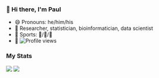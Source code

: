 ### :wave: Hi there, I'm Paul

* :smile: Pronouns: he/him/his
* :necktie: Researcher, statistician, bioinformatician, data scientist
* :muscle: Sports: :ski:/:tennis:/:runner:
* :eyes: ![Profile views](https://gpvc.arturio.dev/pllittle)

### My Stats

<a href="https://github-readme-streak-stats.herokuapp.com/?user=pllittle&hide_border=true&date_format=M%20j%5B%2C%20Y%5D&stroke=DD2727&fire=DD2727"><img src="https://github-readme-streak-stats.herokuapp.com/?user=pllittle&hide_border=true&date_format=M%20j%5B%2C%20Y%5D&stroke=DD2727&fire=DD2727" /></a> <a href="https://github-readme-stats.vercel.app/api/top-langs/?username=pllittle&hide_border=true"><img src="https://github-readme-stats.vercel.app/api/top-langs/?username=pllittle&hide_border=true" /></a>


<!--
**pllittle/pllittle** is a ✨ _special_ ✨ repository because its `README.md` (this file) appears on your GitHub profile.

Here are some ideas to get you started:

- 🔭 I’m currently working on ...
- 🌱 I’m currently learning ...
- 👯 I’m looking to collaborate on ...
- 🤔 I’m looking for help with ...
- 💬 Ask me about ...
- 📫 How to reach me: ...
- 😄 Pronouns: ...
- ⚡ Fun fact: ...
-->
